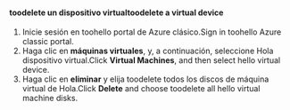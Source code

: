 #### <a name="toodelete-a-virtual-device"></a><span data-ttu-id="d7547-101">toodelete un dispositivo virtual</span><span class="sxs-lookup"><span data-stu-id="d7547-101">toodelete a virtual device</span></span>

1. <span data-ttu-id="d7547-102">Inicie sesión en toohello portal de Azure clásico.</span><span class="sxs-lookup"><span data-stu-id="d7547-102">Sign in toohello Azure classic portal.</span></span>
2. <span data-ttu-id="d7547-103">Haga clic en **máquinas virtuales**, y, a continuación, seleccione Hola dispositivo virtual.</span><span class="sxs-lookup"><span data-stu-id="d7547-103">Click **Virtual Machines**, and then select hello virtual device.</span></span>
3. <span data-ttu-id="d7547-104">Haga clic en **eliminar** y elija toodelete todos los discos de máquina virtual de Hola.</span><span class="sxs-lookup"><span data-stu-id="d7547-104">Click **Delete** and choose toodelete all hello virtual machine disks.</span></span>

